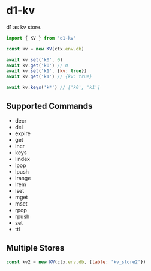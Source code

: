 # d1-kv

d1 as kv store.

```js
import { KV } from 'd1-kv'

const kv = new KV(ctx.env.db)

await kv.set('k0', 0)
await kv.get('k0') // 0
await kv.set('k1', {kv: true})
await kv.get('k1') // {kv: true}

await kv.keys('k*') // ['k0', 'k1']
```

## Supported Commands

- decr
- del
- expire
- get
- incr
- keys
- lindex
- lpop
- lpush
- lrange
- lrem
- lset
- mget
- mset
- rpop
- rpush
- set
- ttl

## Multiple Stores

```js
const kv2 = new KV(ctx.env.db, {table: 'kv_store2'})
```